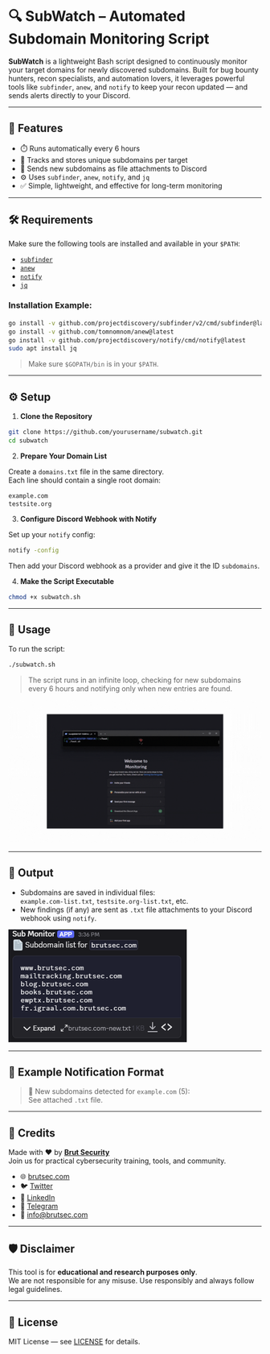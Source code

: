 
# 🔍 SubWatch – Automated Subdomain Monitoring Script

**SubWatch** is a lightweight Bash script designed to continuously monitor your target domains for newly discovered subdomains. Built for bug bounty hunters, recon specialists, and automation lovers, it leverages powerful tools like `subfinder`, `anew`, and `notify` to keep your recon updated — and sends alerts directly to your Discord.

---

## 📌 Features

- ⏱️ Runs automatically every 6 hours
- 🧠 Tracks and stores unique subdomains per target
- 📨 Sends new subdomains as file attachments to Discord
- ⚙️ Uses `subfinder`, `anew`, `notify`, and `jq`
- ✅ Simple, lightweight, and effective for long-term monitoring

---

## 🛠 Requirements

Make sure the following tools are installed and available in your `$PATH`:

- [`subfinder`](https://github.com/projectdiscovery/subfinder)
- [`anew`](https://github.com/tomnomnom/anew)
- [`notify`](https://github.com/projectdiscovery/notify)
- [`jq`](https://stedolan.github.io/jq/)

### Installation Example:

```bash
go install -v github.com/projectdiscovery/subfinder/v2/cmd/subfinder@latest
go install -v github.com/tomnomnom/anew@latest
go install -v github.com/projectdiscovery/notify/cmd/notify@latest
sudo apt install jq
```

> Make sure `$GOPATH/bin` is in your `$PATH`.

---

## ⚙️ Setup

1. **Clone the Repository**

```bash
git clone https://github.com/yourusername/subwatch.git
cd subwatch
```

2. **Prepare Your Domain List**

Create a `domains.txt` file in the same directory.  
Each line should contain a single root domain:

```
example.com
testsite.org
```

3. **Configure Discord Webhook with Notify**

Set up your `notify` config:

```bash
notify -config
```

Then add your Discord webhook as a provider and give it the ID `subdomains`.

4. **Make the Script Executable**

```bash
chmod +x subwatch.sh
```

---

## 🚀 Usage

To run the script:

```bash
./subwatch.sh
```

> The script runs in an infinite loop, checking for new subdomains every 6 hours and notifying only when new entries are found.

![Watch the video](poc.gif)

---

## 📂 Output

- Subdomains are saved in individual files:  
  `example.com-list.txt`, `testsite.org-list.txt`, etc.
- New findings (if any) are sent as `.txt` file attachments to your Discord webhook using `notify`.

![Watch the video](poc.png)

---

## 🧠 Example Notification Format

> 🚨 New subdomains detected for `example.com` (5):  
> See attached `.txt` file.

---

## 📣 Credits

Made with ❤️ by [**Brut Security**](https://brutsec.com)  
Join us for practical cybersecurity training, tools, and community.

- 🌐 [brutsec.com](https://brutsec.com)  
- 🐦 [Twitter](https://x.com/brutsecurity)  
- 💼 [LinkedIn](https://www.linkedin.com/company/brutsec/)  
- 📱 [Telegram](https://t.me/BrutSecurity)  
- 📧 info@brutsec.com

---

## 🛡️ Disclaimer

This tool is for **educational and research purposes only**.  
We are not responsible for any misuse. Use responsibly and always follow legal guidelines.

---

## 📄 License

MIT License — see [LICENSE](LICENSE) for details.  
